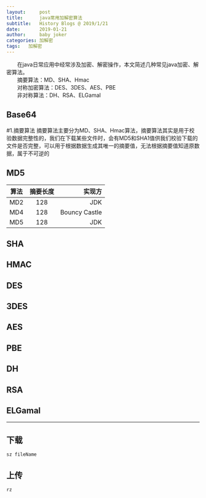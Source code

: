 ```yaml
---
layout:     post
title:      java常用加解密算法
subtitle:   History Blogs @ 2019/1/21
date:       2019-01-21
author:     baby joker
categories:	加解密
tags:	加解密
---
```

　　在java日常应用中经常涉及加密、解密操作，本文简述几种常见java加密、解密算法。  
　　摘要算法：MD、SHA、Hmac  
　　对称加密算法：DES、3DES、AES、PBE  
　　非对称算法：DH、RSA、ELGamal  







## Base64





#1.摘要算法
摘要算法主要分为MD、SHA、Hmac算法，摘要算法其实是用于校验数据完整性的，我们在下载某些文件时，会有MD5和SHA1值供我们校验下载的文件是否完整，可以用于根据数据生成其唯一的摘要值，无法根据摘要值知道原数据，属于不可逆的

## MD5

| 算法       |	摘要长度      | 实现方 |
| ---------- |:-------------:| -----:|
| MD2     	 | 128			 | 	 JDK |
| MD4     	 | 128    		 |Bouncy Castle|
| MD5 		 | 128    		 |   JDK |




## SHA





## HMAC





## DES




## 3DES



## AES




## PBE


##  DH

## RSA




## ELGamal





---
## 下载 ##
``` java
sz fileName
```
## 上传
``` java
rz
```

